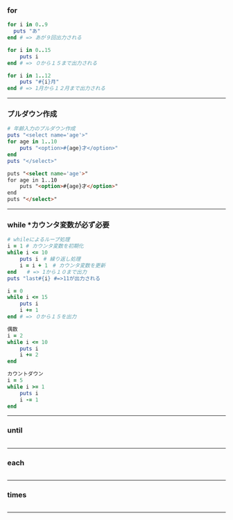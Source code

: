### for
```ruby
for i in 0..9
  puts "あ"
end # => あが９回出力される
```
```ruby
for i in 0..15
    puts i
end # => ０から１５まで出力される
```
```ruby
for i in 1..12
    puts "#{i}月"
end # => 1月から１２月まで出力される
```
---
### プルダウン作成
```ruby
# 年齢入力のプルダウン作成
puts "<select name='age'>"
for age in 1..10
    puts "<option>#{age}才</option>"
end
puts "</select>"
```
```html
puts "<select name='age'>"
for age in 1..10
    puts "<option>#{age}才</option>"
end
puts "</select>"
```

---
### while *カウンタ変数が必ず必要
```ruby
# whileによるループ処理
i = 1 # カウンタ変数を初期化
while i <= 10
    puts i　# 繰り返し処理
    i = i + 1　# カウンタ変数を更新
end　　# => 1から１０まで出力
puts "last#{i} #=>11が出力される
```
```ruby
i = 0
while i <= 15
    puts i
    i += 1
end # => ０から１５を出力
```
```ruby
偶数
i = 2
while i <= 10
    puts i
    i += 2
end
```
```ruby
カウントダウン
i = 5
while i >= 1
    puts i
    i -= 1
end
```
---
### until
```ruby
```
---
### each
```ruby
```
---
### times
```ruby
```
---
